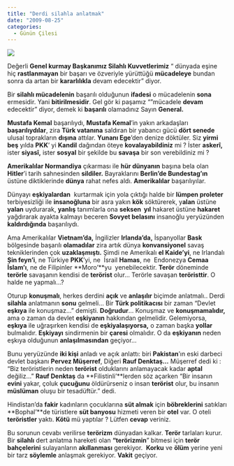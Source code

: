 ```yaml
---
title: "Derdi silahla anlatmak"
date: "2009-08-25"
categories: 
  - Günün Çilesi
---
```


![](/uploads/image/teror.jpg)

Değerli **Genel kurmay Başkanımız Silahlı Kuvvetlerimiz** “ dünyada eşine hiç **rastlanmayan** bir başarı ve özveriyle yürüttüğü **mücadeleye** bundan sonra da artan bir **kararlılıkla** devam edecektir” diyor.

Bir **silahlı mücadelenin** başarılı olduğunun **ifadesi** o mücadelenin **sona** ermesidir. Yani **bitirilmesidir**. Gel gör ki paşamız “”mücadele **devam** edecektir” diyor, demek ki **başarılı** olamadınız Sayın **General.**

**Mustafa Kemal** başarılıydı, **Mustafa Kemal**’in yakın arkadaşları **başarılıydılar**, zira **Türk vatanına** saldıran bir yabancı gücü **dört senede** ulusal toprakların **dışına** attılar. **Yunanı Ege**’den denize döktüler. Siz **yirmi beş** yılda **PKK**’ yi **Kandil** dağından öteye **kovalayabildiniz** mi ? İster **askerî,** ister **siyasî,** ister **sosyal** bir şekilde bu **savaşa** bir son verebildiniz mi ? 

**Amerikalılar Normandiya** çıkarması ile **hür dünyanın** başına bela olan **Hitler**’i tarih sahnesinden **sildiler.** Bayraklarını **Berlin’de Bundestag’ın** üstüne diktiklerinde **dünya** rahat nefes aldı. **Amerikalılar** başarılıyılar.

Dünyayı **eşkiyalardan**  kurtarmak için yola çıktığı halde bir **lümpen proleter** terbiyesizliği ile **insanoğluna** bir asra yakın **kök** söktürerek, y**alan** üstüne **yalan** uydurarak, **yanlış** tanımlarla ona **seksen  yıl** hakaret üstüne **hakaret** yağdırarak ayakta kalmayı beceren **Sovyet belasını** insanoğlu yeryüzünden **kaldırdığında** başarılıydı.

Ama Amerikalılar **Vietnam’da,** İngilizler **Irlanda’da,** İspanyollar **Bask** bölgesinde başarılı **olamadılar** zira artık dünya **konvansiyonel** savaş tekniklerinden çok **uzaklaşmıştı.** Şimdi ne Amerikalı **el Kaide’yi**, ne Irlandalı **Şin feyn’i**, ne Türkiye **PKK**’yi, ne  İsrail **Hamas**, ne  Endonezya **Cemaa İslam’ı**, ne de Filipinler **Moro’**yu  yenebilecektir. **Terör** döneminde **terörle** savaşanın kendisi de **terörist** olur… Terörle savaşan **teröristtir**. O halde ne yapmalı…?

Oturup **konuşmalı**, herkes derdini **açık** ve **anlaşılır** biçimde anlatmalı.. Derdi **silahla** anlatmanın **sonu** gelmeli… Bir **Türk politikacısı** bir zaman “Devlet **eşkıya** ile konuşmaz…” demişti. **Doğrudur**… Konuşmaz ve **konuşmamalıdır,** ama o zaman da devlet **eşkiyanın** hakkından gelmelidir. Gelemiyorsa, **eşkıya** ile uğraşırken kendisi de **eşkiyalaşıyorsa,** o zaman başka **yollar** bulmalıdır. **Eşkiyayı** sindirmenin bir **çaresi** olmalıdır. O da **eşkiyanın** neden eşkıya olduğunun **anlaşılmasından** geçiyor…

Bunu yeryüzünde **iki kişi** anladı ve açık anlattı: biri **Pakistan**’ın eski darbeci devlet başkanı **Pervez Müşerref**, Diğeri **Rauf Denktaş…** Müşerref dedi ki : “Biz teröristlerin neden **terörist** olduklarını anlamayacak kadar **aptal** değiliz…” **Rauf Denktaş** da **Filistinli’**lerden söz açarken “Bir insanın **evini** yakar, çoluk **çucuğunu** öldürürseniz o insan **terörist** olur, bu insanın **müslüman** oluşu bir tesadüftür.” dedi.

Hindistan’da **fakir** kadınların çocuklarına **süt almak** için **böbreklerini** satıkları **Bophal’**de türistlere **süt banyosu** hizmeti veren bir **otel** var. O oteli **teröristler** yaktı. **Kötü** mü yaptılar ? Lütfen **cevap** veriniz.

Bu sorunun cevabı verilirse **terörizm** dünyadan kalkar. **Terör** tarlaları kurur. Bir **silahlı** dert anlatma hareketi olan **“terörizmin**” bitmesi için **terör bahçelerini** sulayanların **akıllanması** gerekiyor.  **Korku** ve **ölüm** yerine yeni bir tarz **söylemle** anlaşmak gerekiyor. **Vakit** geçiyor.
